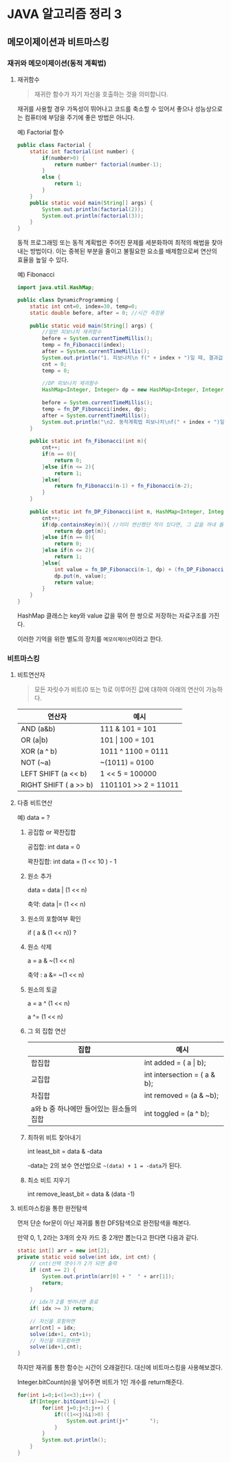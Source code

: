 # JAVA 알고리즘 정리 3

## 메모이제이션과 비트마스킹

### 재귀와 메모이제이션(동적 계획법)

1. 재귀함수

   > 재귀란 함수가 자기 자신을 호출하는 것을 의미합니다.

   재귀를 사용할 경우 가독성이 뛰어나고 코드를 축소할 수 있어서 좋으나 성능상으로는 컴퓨터에 부담을 주기에 좋은 방법은 아니다.

   예) Factorial 함수

   ```java
   public class Factorial {
       static int factorial(int number) {
           if(number>0) {
               return number* factorial(number-1);
           }
           else {
               return 1;
           }
       }
       public static void main(String[] args) {
           System.out.println(factorial(2));
           System.out.println(factorial(3));
       }
   }
   ```



   동적 프로그래밍 또는 동적 계획법은 주어진 문제를 세분화하여 최적의 해법을 찾아내는 방법이다. 이는 중복된 부분을 줄이고 불필요한 요소를 배제함으로써 연산의 효율을 높일 수 있다.

   예) Fibonacci

   ```java
   import java.util.HashMap;
   
   public class DynamicProgramming {
       static int cnt=0, index=30, temp=0;
       static double before, after = 0; //시간 측정용
        
       public static void main(String[] args) {
           //일반 피보나치 재귀함수
           before = System.currentTimeMillis();
           temp = fn_Fibonacci(index);
           after = System.currentTimeMillis();
           System.out.println("1. 피보나치\n f(" + index + ")일 때, 결과값 : " + temp + "\n함수 호출 횟수 : " + cnt + ", 수행시간 : " + (after-before) + "ms");
           cnt = 0;
           temp = 0;
            
           //DP 피보나치 재귀함수
           HashMap<Integer, Integer> dp = new HashMap<Integer, Integer>(); //중복연산 방지
                    
           before = System.currentTimeMillis();
           temp = fn_DP_Fibonacci(index, dp);
           after = System.currentTimeMillis();
           System.out.println("\n2. 동적계획법 피보나치\nf(" + index + ")일 때, 결과값 : " + temp + "\n함수 호출 횟수 : " + cnt + ", 수행시간 : " + (after-before) + "ms");
       }
     
       public static int fn_Fibonacci(int n){
           cnt++;
           if(n == 0){
               return 0;
           }else if(n <= 2){
               return 1;
           }else{
               return fn_Fibonacci(n-1) + fn_Fibonacci(n-2);  
           }
       }
        
       public static int fn_DP_Fibonacci(int n, HashMap<Integer, Integer> dp){
           cnt++;
           if(dp.containsKey(n)){ //이미 연산했던 적이 있다면, 그 값을 꺼내 돌려준다.
               return dp.get(n);
           }else if(n == 0){
               return 0;
           }else if(n <= 2){
               return 1;
           }else{
               int value = fn_DP_Fibonacci(n-1, dp) + (fn_DP_Fibonacci(n-2, dp));
               dp.put(n, value);
               return value;
           }
       }
   }
   ```

   HashMap 클래스는 key와 value 값을 묶어 한 쌍으로 저장하는 자료구조를 가진다.

   이러한 기억을 위한 별도의 장치를 `메모이제이션`이라고 한다.



### 비트마스킹

1. 비트연산자

   > 모든 자릿수가 비트(0 또는 1)로 이루어진 값에 대하여 아래의 연산이 가능하다.

   | 연산자                | 예시                 |
   | --------------------- | -------------------- |
   | AND (a&b)             | 111 & 101 = 101      |
   | OR (a\|b)             | 101 \| 100 = 101     |
   | XOR (a ^ b)           | 1011 ^ 1100 = 0111   |
   | NOT (~a)              | ~(1011) = 0100       |
   | LEFT SHIFT (a << b)   | 1 << 5 = 100000      |
   | RIGHT SHIFT ( a >> b) | 1101101 >> 2 = 11011 |

    

2. 다중 비트연산

   예) data = ?

   1. 공집합 or 꽉찬집합

      공집합: int data = 0

      꽉찬집합: int data = (1 << 10 ) - 1


   2. 원소 추가

      data = data | (1 << n)

      축약: data |= (1 <<  n)

   3. 원소의 포함여부 확인

      if ( a & (1 << n)) ?

   4. 원소 삭제

      a = a & ~(1 << n)

      축약 : a &= ~(1 << n)

   5. 원소의 토글

      a = a ^ (1 << n)

      a ^= (1 << n)

   6. 그 외 집합 연산

      | 집합                                     | 예시                         |
      | ---------------------------------------- | ---------------------------- |
      | 합집합                                   | int added = ( a \| b);       |
      | 교집합                                   | int intersection = ( a & b); |
      | 차집합                                   | int removed = (a & ~b);      |
      | a와 b 중 하나에만 들어있는 원소들의 집합 | int toggled = (a ^ b);       |

   7. 최하위 비트 찾아내기

      int least_bit = data & -data

      -data는 2의 보수 연산법으로 `~(data) + 1 = -data`가 된다.

   8. 최소 비트 지우기

      int remove_least_bit = data & (data -1)



3. 비트마스킹을 통한 완전탐색

   먼저 단순 for문이 아닌 재귀를 통한 DFS탐색으로 완전탐색을 해본다.

   만약 0, 1, 2라는 3개의 숫자 카드 중 2개만 뽑는다고 한다면 다음과 같다.

   ```java
   static int[] arr = new int[2];
   private static void solve(int idx, int cnt) {
       // cnt(선택 갯수)가 2가 되면 출력
       if (cnt == 2) {
           System.out.println(arr[0] + "  " + arr[1]);
           return;
       }
       
       // idx가 2를 벗어나면 종료
       if( idx >= 3) return;
       
       // 자신을 포함하면
       arr[cnt] = idx;
       solve(idx+1, cnt+1);
       // 자신을 미포함하면
       solve(idx+1,cnt);
   }
   ```



   하지만 재귀를 통한 함수는 시간이 오래걸린다. 대신에 비트마스킹을 사용해보겠다.

   Integer.bitCount(n)을 넣어주면 비트가 1인 개수를 return해준다.

   ```java
   for(int i=0;i<(1<<3);i++) {
       if(Integer.bitCount(i)==2) {
           for(int j=0;j<3;j++) {
               if(((1<<j)&i)>0) {
                   System.out.print(j+"       ");
               }
           }
           System.out.println();
       }
   }
   ```


